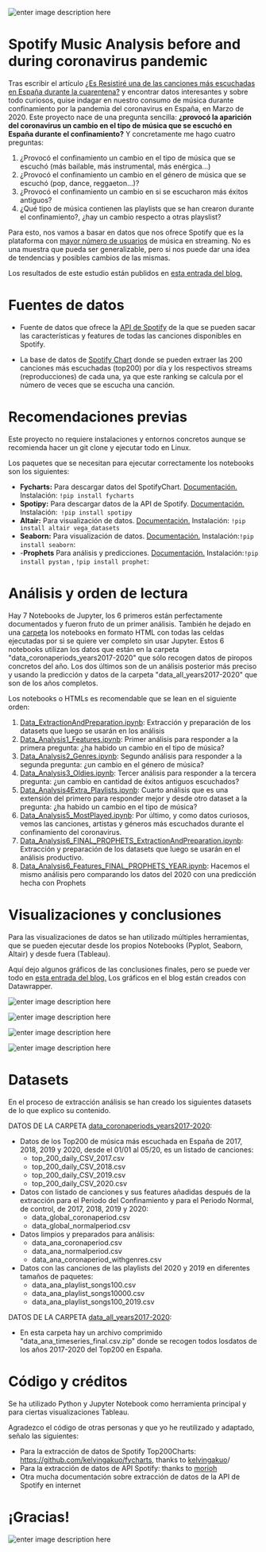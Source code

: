 ![enter image description here](images_features_distribution/portada_spotify_coronavirus_analysis.png)
# Spotify Music Analysis before and during coronavirus pandemic

Tras escribir el artículo [¿Es Resistiré una de las canciones más escuchadas en España durante la cuarentena?](https://www.akakicreations.com/es-resistire-una-de-las-canciones-mas-escuchadas-en-espana-durante-la-cuarentena/) y encontrar datos interesantes y sobre todo curiosos, quise indagar en nuestro consumo de música durante confinamiento por la pandemia del coronavirus en España, en Marzo de 2020. Este proyecto nace de una pregunta sencilla: **¿provocó la aparición del coronavirus un cambio en el tipo de música que se escuchó en España durante el confinamiento?** Y concretamente me hago cuatro preguntas:
1. ¿Provocó el confinamiento un cambio en el tipo de música que se escuchó (más bailable, más instrumental, más enérgica...)
2. ¿Provocó el confinamiento un cambio en el género de música que se escuchó (pop, dance, reggaeton...)?
3. ¿Provocó el confinamiento un cambio en si se escucharon más éxitos antiguos?
4.  ¿Qué tipo de música contienen las playlists que se han crearon durante el confinamiento?, ¿hay un cambio respecto a otras playslist?

Para esto, nos vamos a basar en datos que nos ofrece Spotify que es la plataforma con [mayor número de usuarios](https://es.statista.com/grafico/19793/usuarios-activos-y-de-pago-de-spotify/) de música en streaming. No es una muestra que pueda ser generalizable, pero si nos puede dar una idea de tendencias y posibles cambios de las mismas.

Los resultados de este estudio están publidos en [esta entrada del blog.](https://www.akakicreations.com/como-afecto-el-confinamiento-por-coronavirus-en-2020-en-el-tipo-de-musica-que-escuchamos-en-spotify-2/)

# Fuentes de datos

 - Fuente de datos que ofrece la [API de Spotify](https://developer.spotify.com/documentation/web-api/) de la que se pueden sacar las características y features de todas las canciones disponibles en Spotify.
   
 - La base de datos de [Spotify Chart](https://spotifycharts.com/regional) donde se pueden extraer las 200 canciones más escuchadas (top200) por día y los respectivos streams (reproducciones) de cada una, ya que este ranking se calcula por el número de veces que se escucha una canción.

# Recomendaciones previas

Este proyecto no requiere instalaciones y entornos concretos aunque se recomienda hacer un git clone y ejecutar todo en Linux.

Los paquetes que se necesitan para ejecutar correctamente los notebooks son los siguientes:

 - **Fycharts:** Para descargar datos del SpotifyChart. [Documentación.](https://pypi.org/project/fycharts/) Instalación: ```!pip install fycharts```
 - **Spotipy:** Para descargar datos de la API de Spotify. [Documentación.](https://spotipy.readthedocs.io/en/2.16.0/) Instalación:``` !pip install spotipy```
 - **Altair:** Para visualización de datos. [Documentación.](https://altair-viz.github.io) Instalación: ```!pip install altair vega_datasets```
 - **Seaborn:** Para visualización de datos. [Documentación.](https://seaborn.pydata.org) Instalación:```!pip install seaborn```:
 -  -**Prophets** Para análisis y predicciones. [Documentación.](https://facebook.github.io/prophet/) Instalación:```!pip install pystan``` , ```!pip install prophet```:

# Análisis y orden de lectura
Hay 7 Notebooks de Jupyter, los 6 primeros están perfectamente documentados y fueron fruto de un primer análisis. También he dejado en una [carpeta](notebooks_inHTML) los notebooks en formato HTML con todas las celdas ejecutadas por si se quiere ver completo sin usar Jupyter. Estos 6 notebooks utilizan los datos que están en la carpeta "data_coronaperiods_years2017-2020" que sólo recogen datos de piropos concretos del año. Los dos últimos son de un análisis posterior más preciso y usando la predicción y datos de la carpeta "data_all_years2017-2020" que son de los años completos.

Los notebooks o HTMLs es recomendable que se lean en el siguiente orden:
1. [Data_ExtractionAndPreparation.ipynb](Data_ExtractionAndPreparation.ipynb): Extracción y preparación de los datasets que luego se usarán en los análisis
2. [Data_Analysis1_Features.ipynb](Data_Analysis1_Features.ipynb): Primer análisis para responder a la primera pregunta: ¿ha habido un cambio en el tipo de música?
3. [Data_Analysis2_Genres.ipynb](Data_Analysis2_genres.ipynb): Segundo análisis para responder a la segunda pregunta: ¿un cambio en el género de música?
4. [Data_Analysis3_Oldies.ipynb](Data_Analysis3_oldies.ipynb): Tercer análisis para responder a la tercera pregunta: ¿un cambio en cantidad de éxitos antiguos escuchados?
5. [Data_Analysis4Extra_Playlists.ipynb](Data_Analysis4Extra_Playlists.ipynb): Cuarto análisis que es una extensión del primero para responder mejor y desde otro dataset a la pregunta: ¿ha habido un cambio en el tipo de música?
6. [Data_Analysis5_MostPlayed.ipynb](Data_Analysis5_MostPlayed.ipynb): Por último, y como datos curiosos, vemos las canciones, artistas y géneros más escuchados durante el confinamiento del coronavirus.
7. [Data_Analysis6_FINAL_PROPHETS_ExtractionAndPreparation.ipynb](7.Data_Analysis6_FINAL_PROPHETS_ExtractionAndPreparation.ipynb): Extracción y preparación de los datasets que luego se usarán en el análisis productivo.
8. [Data_Analysis6_Features_FINAL_PROPHETS_YEAR.ipynb](8.Data_Analysis6_Features_FINAL_PROPHETS_YEAR.ipynb): Hacemos el mismo análisis pero comparando los datos del 2020 con una predicción hecha con Prophets

# Visualizaciones y conclusiones

Para las visualizaciones de datos se han utilizado múltiples herramientas, que se pueden ejecutar desde los propios Notebooks (Pyplot, Seaborn, Altair) y desde fuera (Tableau).

Aquí dejo algunos gráficos de las conclusiones finales, pero se puede ver todo en [esta entrada del blog.](https://www.akakicreations.com/como-afecto-el-confinamiento-por-coronavirus-en-2020-en-el-tipo-de-musica-que-escuchamos-en-spotify-2/) Los gráficos en el blog están creados con Datawrapper.

![enter image description here](images_features_distribution/danceability1.png)

![enter image description here](images_features_distribution/danceability2.png)

![enter image description here](images_features_distribution/genres.png)

![enter image description here](images_features_distribution/oldies.png)

# Datasets
En el proceso de extracción análisis se han creado los siguientes datasets de lo que explico su contenido.

DATOS DE LA CARPETA  [data_coronaperiods_years2017-2020](data_coronaperiods_years2017-2020):
 - Datos de los Top200 de música más escuchada en España de 2017, 2018, 2019 y 2020, desde el 01/01 al 05/20, es un listado de canciones: 
	 - top_200_daily_CSV_2017.csv
	 - top_200_daily_CSV_2018.csv
	 - top_200_daily_CSV_2019.csv
	 - top_200_daily_CSV_2020.csv
- Datos con listado de canciones y sus features añadidas después de la extracción para el Periodo del Confinamiento y para el Periodo Normal, de control, de 2017, 2018, 2019 y 2020:
	- data_global_coronaperiod.csv
	- data_global_normalperiod.csv
- Datos limpios y preparados para análisis:
	- data_ana_coronaperiod.csv
	- data_ana_normalperiod.csv
	- data_ana_coronaperiod_withgenres.csv
- Datos con las canciones de las playlists del 2020 y 2019 en diferentes tamaños de paquetes:
	- data_ana_playlist_songs100.csv
	- data_ana_playlist_songs10000.csv
	- data_ana_playlist_songs100_2019.csv
	
DATOS DE LA CARPETA  [data_all_years2017-2020](data_all_years2017-2020):
- En esta carpeta hay un archivo comprimido "data_ana_timeseries_final.csv.zip" donde se recogen todos losdatos de los años 2017-2020 del Top200 en España.

# Código y créditos

Se ha utilizado Python y Jupyter Notebook como herramienta principal y para ciertas visualizaciones Tableau.

Agradezco el código de otras personas y que yo he reutilizado y adaptado, señalo las siguientes:
 - Para la extracción de datos de Spotify Top200Charts: https://github.com/kelvingakuo/fycharts, thanks to [kelvingakuo](https://github.com/kelvingakuo)/
 - Para la extracción de datos de API Spotify: thanks to [morioh](https://morioh.com/p/31b8a607b2b0)
 - Otra mucha documentación sobre extracción de datos de la API de Spotify en internet

# ¡Gracias!

![enter image description here](images_features_distribution/giphy_rock.gif)
<!--stackedit_data:
eyJoaXN0b3J5IjpbLTE5NzYzODUxNzAsLTEyOTIzMjQ3OTgsLT
E4ODQ1NDg5MzksMjA4NDY2NjY5LC0xNDQ5Mjk4MjcwLDE1OTIz
ODUxMjIsNzQ0NjIxODMwLDYxOTc0NjU5OSwtNjczNjg2NDU5LD
IzOTE0NTgxNSw4NjQ2NzE4MjgsOTExMzg3OTI2LC0xNTAxMDIz
OSw2MzI4MjE5NTAsNTE1NzEwNzg4LC00OTQ0OTEwNDksMTQ0OT
Q3MTE3Nyw3MjYzNzI4OTksNDIwNjcwOTk3LDE4MzA3NTM1M119

-->